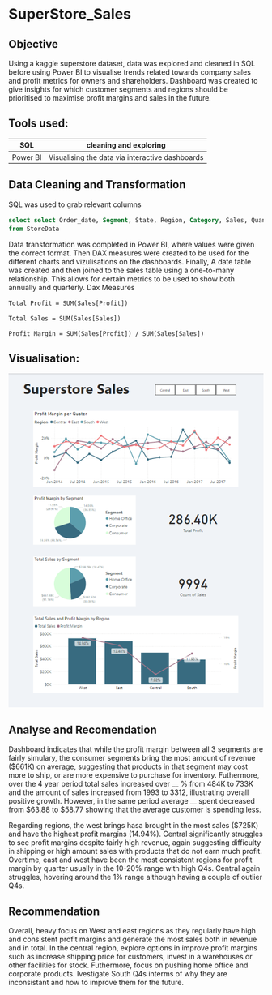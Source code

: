 # SuperStore_Sales

## Objective
Using a kaggle superstore dataset, data was explored and cleaned in SQL before using Power BI to visualise trends related towards company sales and profit metrics for owners and shareholders. Dashboard was created to give insights for which customer segments and regions should be prioritised to maximise profit margins and sales in the future.


## Tools used:
| SQL | cleaning and exploring |
| --- | ---  |
| Power BI | Visualising the data via interactive dashboards |

## Data Cleaning and Transformation

SQL was used to grab relevant columns

```SQL
select select Order_date, Segment, State, Region, Category, Sales, Quantity, Discount, Profit
from StoreData
```


Data transformation was completed in Power BI, where values were given the correct format. Then DAX measures were created to be used for the different charts and vizulisations on the dashboards. Finally, A date table was created and then joined to the sales table using a one-to-many relationship. This allows for certain metrics to be used to show both annually and quarterly.
Dax Measures
```Dax
Total Profit = SUM(Sales[Profit])
```
```Dax
Total Sales = SUM(Sales[Sales])
```
```DAX
Profit Margin = SUM(Sales[Profit]) / SUM(Sales[Sales])
```

## Visualisation:

![Dashboard](assets/images/Superstore_Dashboard.png)


## Analyse and Recomendation
Dashboard indicates that while the profit margin between all 3 segments are fairly simulary, the consumer segments bring the most amount of revenue ($661K) on average, suggesting that products in that segment may cost more to ship, or are more expensive to purchase for inventory. Futhermore, over the 4 year period total sales increased over __ % from 484K to 733K and the amount of sales increased from 1993 to 3312, illustrating overall positive growth. However, in the same period average __ spent decreased from $63.88 to $58.77 showing that the average customer is spending less.


Regarding regions, the west brings hasa brought in the most sales ($725K) and have the highest profit margins (14.94%). Central significantly struggles to see profit margins despite fairly high revenue, again suggesting difficulty in shipping or high amount sales with products that do not earn much profit. Overtime, east and west have been the most consistent regions for profit margin by quarter usually in the 10-20% range with high Q4s. Central again struggles, hovering around the 1% range although having a couple of outlier Q4s.

## Recommendation
Overall, heavy focus on West and east regions as they regularly have high and consistent profit margins and generate the most sales both in revenue and in total. In the central region, explore options in improve profit margins such as increase shipping price for customers, invest in a warehouses or other facilities for stock. Futhermore, focus on pushing home office and corporate products. Ivestigate South Q4s interms of why they are inconsistant and how to improve them for the future. 
